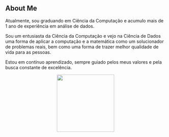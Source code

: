## About Me

Atualmente, sou graduando em Ciência da Computação e acumulo mais de 1 ano de experiência em análise de dados.

Sou um entusiasta da Ciência da Computação e vejo na Ciência de Dados uma forma de aplicar a computação e a matemática como um solucionador de problemas reais, bem como uma forma de trazer melhor qualidade de vida para as pessoas.

Estou em contínuo aprendizado, sempre guiado pelos meus valores e pela busca constante de excelência.

<div align = "center">
  <a href="https://github.com/fisaq">
  <img height="180em" src="https://github-readme-stats.vercel.app/api/top-langs/?username=fisaq&layout=compact&langs_count=7&theme=onedark"/> 
</div>
